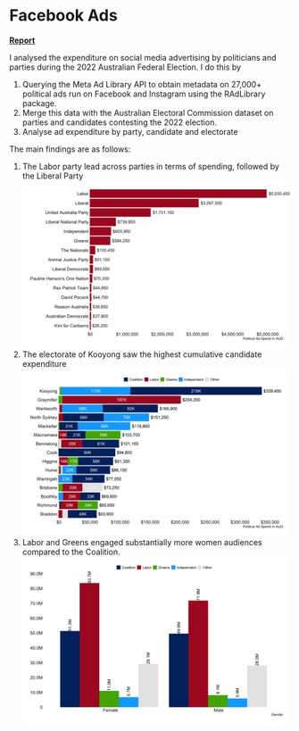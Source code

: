 # Facebook Ads

**[Report](https://australiainstitute.org.au/report/political-advertising-on-social-media-platforms-during-the-2022-federal-election/)**

I analysed the expenditure on social media advertising by politicians and parties during the 2022 Australian Federal Election. I do this by 
  1. Querying the Meta Ad Library API to obtain metadata on 27,000+ political ads run on Facebook and Instagram using the RAdLibrary package.
  2. Merge this data with the Australian Electoral Commission dataset on parties and candidates contesting the 2022 election. 
  3. Analyse ad expenditure by party, candidate and electorate
  
The main findings are as follows:
  1. The Labor party lead across parties in terms of spending, followed by the Liberal Party
  ![alt_text](party_spend.png)
  2. The electorate of Kooyong saw the highest cumulative candidate expenditure 
  ![alt_text](division_spend.png)
  3. Labor and Greens engaged substantially more women audiences compared to the Coalition. 
  ![alt_text](gender_impressions.png)
